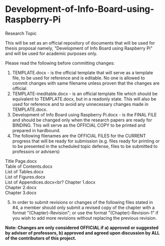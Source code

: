 # Development-of-Info-Board-using-Raspberry-Pi
Research Topic

This will be set as an official repository of documents that will be used for thesis proposal namely, "Development of Info Board using Raspberry Pi" and will be used for academic purposes only.

Please read the following before committing changes:

1. TEMPLATE.docx - is the official template that will serve as a template file, to be used for reference and is editable. No one is allowed to commit changes with same filename unless proven that the changes are official.
2. TEMPLATE-ineditable.docx - is an official template file which should be equivalent to TEMPLATE.docx, but in a readonly state. This will also be used for reference and to avoid any unnecessary changes made in TEMPLATE.docx.
3. Development of Info Board using Raspberry Pi.docx -  is the FINAL FILE and should be changed only when the research papers are ready for BINDING. This will serve as the OFFICIAL COPY to be printed and prepared in hardbound.
4. The following filenames are the OFFICIAL FILES for the CURRENT progress that will be ready for submission (e.g. files ready for printing or to be presented in the scheduled topic defense, files to be submitted to professors or advisers)

Title Page.docx<br>
Table of Contents.docx<br>
List of Tables.docx<br>
List of Figures.docx<br>
List of Appendices.docx<br?
Chapter 1.docx<br>
Chapter 2.docx<br>
Chapter 3.docx<br>

5. In order to submit revisions or changes of the following files stated in #4, a member should only submit a revised copy of the chapter with a format "(Chapter)-Revision"; or use the format "(Chapter)-Revision-1" if you wish to add more revisions without replacing the previous revision.

**Note: Changes are only considered OFFICIAL if a) approved or suggested by adviser of professors, b) approved and agreed upon discussion by ALL of the contributors of this project.**
